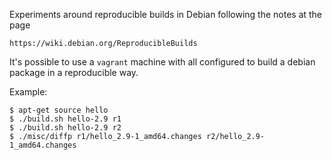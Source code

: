Experiments around reproducible builds in Debian following the notes
at the page

    https://wiki.debian.org/ReproducibleBuilds

It's possible to use a ``vagrant`` machine with all configured to build
a debian package in a reproducible way.

Example:

    $ apt-get source hello
    $ ./build.sh hello-2.9 r1
    $ ./build.sh hello-2.9 r2
    $ ./misc/diffp r1/hello_2.9-1_amd64.changes r2/hello_2.9-1_amd64.changes
